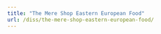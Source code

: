 ```yaml
---
title: "The Mere Shop Eastern European Food"
url: /diss/the-mere-shop-eastern-european-food/
---
```

